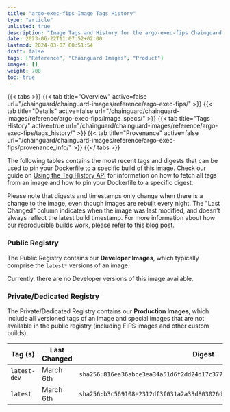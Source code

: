 ```yaml
---
title: "argo-exec-fips Image Tags History"
type: "article"
unlisted: true
description: "Image Tags and History for the argo-exec-fips Chainguard Image"
date: 2023-06-22T11:07:52+02:00
lastmod: 2024-03-07 00:51:54
draft: false
tags: ["Reference", "Chainguard Images", "Product"]
images: []
weight: 700
toc: true
---
```


{{< tabs >}}
{{< tab title="Overview" active=false url="/chainguard/chainguard-images/reference/argo-exec-fips/" >}}
{{< tab title="Details" active=false url="/chainguard/chainguard-images/reference/argo-exec-fips/image_specs/" >}}
{{< tab title="Tags History" active=true url="/chainguard/chainguard-images/reference/argo-exec-fips/tags_history/" >}}
{{< tab title="Provenance" active=false url="/chainguard/chainguard-images/reference/argo-exec-fips/provenance_info/" >}}
{{</ tabs >}}

The following tables contains the most recent tags and digests that can be used to pin your Dockerfile to a specific build of this image. Check our guide on [Using the Tag History API](/chainguard/chainguard-images/using-the-tag-history-api/) for information on how to fetch all tags from an image and how to pin your Dockerfile to a specific digest.

Please note that digests and timestamps only change when there is a change to the image, even though images are rebuilt every night. The "Last Changed" column indicates when the image was last modified, and doesn't always reflect the latest build timestamp. For more information about how our reproducible builds work, please refer to [this blog post](https://www.chainguard.dev/unchained/reproducing-chainguards-reproducible-image-builds).

### Public Registry
The Public Registry contains our **Developer Images**, which typically comprise the `latest*` versions of an image.

Currently, there are no Developer versions of this image available.

### Private/Dedicated Registry
The Private/Dedicated Registry contains our **Production Images**, which include all versioned tags of an image and special images that are not available in the public registry (including FIPS images and other custom builds).

| Tag (s)       | Last Changed | Digest                                                                    |
|---------------|--------------|---------------------------------------------------------------------------|
|  `latest-dev` | March 6th    | `sha256:816ea36abce3ea34a51d6f2dd24d17c377a9c955d592d6bcf95eb17d5c0f4c4d` |
|  `latest`     | March 6th    | `sha256:b3c569108e2312df3f031a2a33d803026d6658b495e3f448daea2e88d4d6a7f7` |


